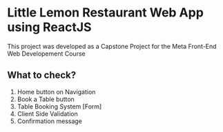 # Little Lemon Restaurant Web App using ReactJS

This project was developed as a Capstone Project for the Meta Front-End Web Developement Course

## What to check?

1. Home button on Navigation
2. Book a Table button
3. Table Booking System [Form]
4. Client Side Validation
5. Confirmation message
